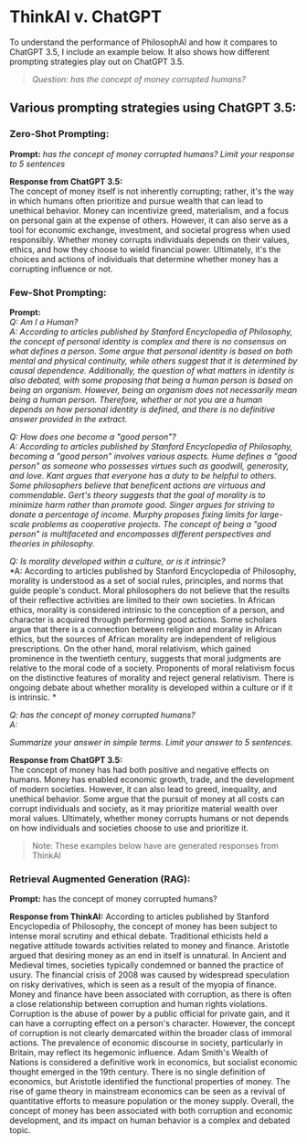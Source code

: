 # ThinkAI v. ChatGPT

To understand the performance of PhilosophAI and how it compares to ChatGPT 3.5, I include an example below. It also shows how different prompting strategies play out on ChatGPT 3.5.

> *Question: has the concept of money corrupted humans?*

## Various prompting strategies using ChatGPT 3.5:

### Zero-Shot Prompting:
**Prompt:** *has the concept of money corrupted humans? Limit your response to 5 sentences*

**Response from ChatGPT 3.5:** \
The concept of money itself is not inherently corrupting; rather, it's the way in which humans often prioritize and pursue wealth that can lead to unethical behavior. Money can incentivize greed, materialism, and a focus on personal gain at the expense of others. However, it can also serve as a tool for economic exchange, investment, and societal progress when used responsibly. Whether money corrupts individuals depends on their values, ethics, and how they choose to wield financial power. Ultimately, it's the choices and actions of individuals that determine whether money has a corrupting influence or not.

### Few-Shot Prompting:

**Prompt:** \
*Q: Am I a Human?* \
*A: According to articles published by Stanford Encyclopedia of Philosophy, the concept of personal identity is complex and there is no consensus on what defines a person. Some argue that personal identity is based on both mental and physical continuity, while others suggest that it is determined by causal dependence. Additionally, the question of what matters in identity is also debated, with some proposing that being a human person is based on being an organism. However, being an organism does not necessarily mean being a human person. Therefore, whether or not you are a human depends on how personal identity is defined, and there is no definitive answer provided in the extract.*

*Q: How does one become a "good person"?* \
*A: According to articles published by Stanford Encyclopedia of Philosophy, becoming a "good person" involves various aspects. Hume defines a "good person" as someone who possesses virtues such as goodwill, generosity, and love. Kant argues that everyone has a duty to be helpful to others. Some philosophers believe that beneficent actions are virtuous and commendable. Gert's theory suggests that the goal of morality is to minimize harm rather than promote good. Singer argues for striving to donate a percentage of income. Murphy proposes fixing limits for large-scale problems as cooperative projects. The concept of being a "good person" is multifaceted and encompasses different perspectives and theories in philosophy.*

*Q: Is morality developed within a culture, or is it intrinsic?* \
*A: According to articles published by Stanford Encyclopedia of Philosophy, morality is understood as a set of social rules, principles, and norms that guide people's conduct. Moral philosophers do not believe that the results of their reflective activities are limited to their own societies. In African ethics, morality is considered intrinsic to the conception of a person, and character is acquired through performing good actions. Some scholars argue that there is a connection between religion and morality in African ethics, but the sources of African morality are independent of religious prescriptions. On the other hand, moral relativism, which gained prominence in the twentieth century, suggests that moral judgments are relative to the moral code of a society. Proponents of moral relativism focus on the distinctive features of morality and reject general relativism. There is ongoing debate about whether morality is developed within a culture or if it is intrinsic. *

*Q: has the concept of money corrupted humans?* \
*A:*

*Summarize your answer in simple terms. Limit your answer to 5 sentences.*

**Response from ChatGPT 3.5:** \
The concept of money has had both positive and negative effects on humans. Money has enabled economic growth, trade, and the development of modern societies. However, it can also lead to greed, inequality, and unethical behavior. Some argue that the pursuit of money at all costs can corrupt individuals and society, as it may prioritize material wealth over moral values. Ultimately, whether money corrupts humans or not depends on how individuals and societies choose to use and prioritize it.

> Note: These examples below have are generated responses from ThinkAI

### Retrieval Augmented Generation (RAG):

**Prompt:** has the concept of money corrupted humans?

**Response from ThinkAI:**
According to articles published by Stanford Encyclopedia of Philosophy, the concept of money has been subject to intense moral scrutiny and ethical debate. Traditional ethicists held a negative attitude towards activities related to money and finance. Aristotle argued that desiring money as an end in itself is unnatural. In Ancient and Medieval times, societies typically condemned or banned the practice of usury. The financial crisis of 2008 was caused by widespread speculation on risky derivatives, which is seen as a result of the myopia of finance. Money and finance have been associated with corruption, as there is often a close relationship between corruption and human rights violations. Corruption is the abuse of power by a public official for private gain, and it can have a corrupting effect on a person's character. However, the concept of corruption is not clearly demarcated within the broader class of immoral actions. The prevalence of economic discourse in society, particularly in Britain, may reflect its hegemonic influence. Adam Smith's Wealth of Nations is considered a definitive work in economics, but socialist economic thought emerged in the 19th century. There is no single definition of economics, but Aristotle identified the functional properties of money. The rise of game theory in mainstream economics can be seen as a revival of quantitative efforts to measure population or the money supply. Overall, the concept of money has been associated with both corruption and economic development, and its impact on human behavior is a complex and debated topic.
